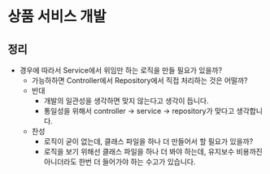 # 상품 서비스 개발

## 정리

- 경우에 따라서 Service에서 위임만 하는 로직을 만들 필요가 있을까?
  - 가능하하면 Controller에서 Repository에서 직접 처리하는 것은 어떨까?
  - 반대
    - 개발의 일관성을 생각하면 맞지 않는다고 생각이 듭니다.
    - 통일성을 위해서 controller -> service -> repository가 맞다고 생각합니다.
  - 찬성
    - 로직이 굳이 없는데, 클래스 파일을 하나 더 만들어서 할 필요가 있을까?
    - 로직을 보기 위해선 클래스 파일을 하나 더 봐야 하는데, 유지보수 비용까진 아니더라도 한번 더 들어가야 하는 수고가 있습니다.
